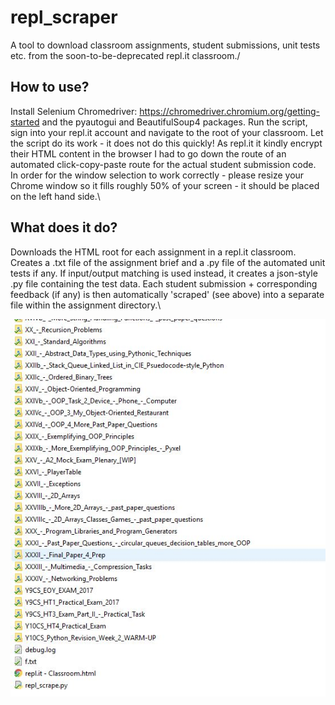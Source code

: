 # repl_scraper
 A tool to download classroom assignments, student submissions, unit tests etc. from the soon-to-be-deprecated  repl.it classroom./
 
 
 ## How to use?

 Install Selenium Chromedriver: https://chromedriver.chromium.org/getting-started and the pyautogui and BeautifulSoup4 packages.
Run the script, sign into your repl.it account and navigate to the root of your classroom. Let the script do its work - it does not
do this quickly! As repl.it it kindly encrypt their HTML content in the browser I had to go down the route of an automated click-copy-paste
route for the actual student submission code. In order for the window selection to work correctly - please resize your Chrome window so
it fills roughly 50% of your screen - it should be placed on the left hand side.\

 
## What does it do?
Downloads the HTML root for each assignment in a repl.it classroom. Creates a .txt file of the assignment brief and a .py file of the
automated unit tests if any. If input/output matching is used instead, it creates a json-style .py file containing the test data. Each
student submission + corresponding feedback (if any) is then automatically 'scraped' (see above) into a separate file within the assignment
directory.\

 

![alt text](https://github.com/chall168421/repl_scraper/blob/main/Capture.JPG?raw=true)
